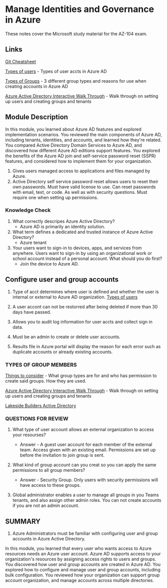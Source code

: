 
# Manage Identities and Governance in Azure

These notes cover the Microsoft study material for the AZ-104 exam.

## Links

[Git Cheatsheet](git_notes.md)

[Types of users](https://learn.microsoft.com/en-us/training/modules/configure-user-group-accounts/2-create-user-accounts)
    - Types of user accts in Azure AD

[Types of Groups](https://learn.microsoft.com/en-us/training/modules/configure-user-group-accounts/5-create)
    - 3 different group types and reasons for use when creating accounts in Azure AD

[Azure Active Directory Interactive Walk Through](https://learn.microsoft.com/en-us/training/modules/configure-user-group-accounts/7-simulation-user-groups)
    - Walk through on setting up users and creating groups and tenants

## Module Description

In this module, you learned about Azure AD features and explored implementation scenarios. You reviewed the main components of Azure AD, including tenants, identities, and accounts, and learned how they're related. You compared Active Directory Domain Services to Azure AD, and discovered how different Azure AD editions support features. You explored the benefits of the Azure AD join and self-service password reset (SSPR) features, and considered how to implement them for your organization.

1. Gives users managed access to applications and files managed by Azure.
2. Active Directory self service password reset allows users to reset their own passwords. Must have valid license to use. Can reset passwords with email, text, or code. As well as with security questions. Must require one when setting up permissions.

### Knowledge Check

1. What correctly descripes Azure Active Directory?
    - Azure AD is primarily an identity solution.
2. What term defines a dedicated and trusted instance of Azure Active Directory?
    - Azure tenant
3. Your users want to sign-in to devices, apps, and services from anywhere. Users want to sign-in by using an organizational work or school account instead of a personal account. What should you do first?
    - Join the device to Azure AD.

## Configure user and group accounts

1. Type of acct determines where user is defined and whether the user is internal or external to Azure AD organization. [Types of users](https://learn.microsoft.com/en-us/training/modules/configure-user-group-accounts/2-create-user-accounts)

2. A user accont can not be restorred after being deleted if more than 30 days have passed.
3. Allows you to audit log information for user accts and collect sign in data.
4. Must be an admin to create or delete user accounts.
5. Results file in Azure portal will display the reason for each error such as duplicate accounts or already existing accounts.

### TYPES OF GROUP MEMBERS

[Things to consider](https://learn.microsoft.com/en-us/training/modules/configure-user-group-accounts/5-create)
    - What group types are for and who has permission to create said groups. How they are used.

[Azure Active Directory Interactive Walk Through](https://learn.microsoft.com/en-us/training/modules/configure-user-group-accounts/7-simulation-user-groups)
    - Walk through on setting up users and creating groups and tenants
  
[Lakeside Builders Active Directory](https://aad.portal.azure.com/#view/Microsoft_AAD_IAM/ActiveDirectoryMenuBlade/~/Overview)

### QUESTIONS FOR REVIEW

1. What type of user account allows an external organization to access your resourses?
   - Answer - A guest user account for each member of the external team. Access given with an existing email. Permissions are set up before the invitation to join group is sent.

2. What kind of group account can you creat so you can apply the same permissions to all group members?
   - Answer - Security Group. Only users with security permissions will have access to these groups.

3. Global administrator enables a user to manage all groups in you Teams tenants, and also assign other admin roles. You can not create accounts if you are not an admin account.

## SUMMARY

1. Azure Administrators must be familiar with configuring user and group accounts in Azure Active Directory.

In this module, you learned that every user who wants access to Azure resources needs an Azure user account. Azure AD supports access to your organization's resources by assigning access rights to users and groups. You discovered how user and group accounts are created in Azure AD. You explored how to configure and manage user and group accounts, including bulk configuration. You reviewed how your organization can support group account organization, and manage accounts across multiple directories.
